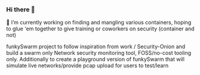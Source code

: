 ### Hi there 👋
🔭 I’m currently working on finding and mangling various containers, hoping to glue 'em together to give training or coworkers on security (container and not)

funkySwarm project to follow inspiration from work / Security-Onion and build a swarm only Network security monitoring tool, FOSS/no-cost tooling only. 
Additionally to create a playground version of funkySwarm that will simulate live networks/provide pcap upload for users to test/learn


<!--
**funkyNet/funkyNet** is a ✨ _special_ ✨ repository because its `README.md` (this file) appears on your GitHub profile.

Here are some ideas to get you started:

- 🔭 I’m currently working on ...
- 🌱 I’m currently learning ...
- 👯 I’m looking to collaborate on ...
- 🤔 I’m looking for help with ...
- 💬 Ask me about ...
- 📫 How to reach me: ...
- 😄 Pronouns: ...
- ⚡ Fun fact: ...
-->
